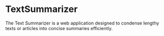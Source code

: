 # TextSummarizer
The Text Summarizer is a web application designed to condense lengthy texts or articles into concise summaries efficiently. 
